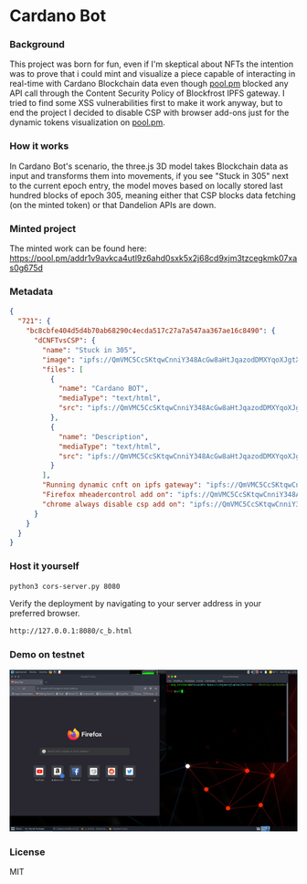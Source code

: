 # Cardano Bot
### Background
This project was born for fun, even if I'm skeptical about NFTs the intention was to prove that i could mint and visualize a piece capable of interacting in real-time with Cardano Blockchain data even though [<ins>pool.pm</ins>](https://pool.pm) blocked any API call through the Content Security Policy of Blockfrost IPFS gateway. I tried to find some XSS vulnerabilities first to make it work anyway, but to end the project I decided to disable CSP with browser add-ons just for the dynamic tokens visualization on [<ins>pool.pm</ins>](https://pool.pm).
### How it works
In Cardano Bot's scenario, the three.js 3D model takes Blockchain data as input and transforms them into movements, if you see "Stuck in 305" next to the current epoch entry, the model moves based on locally stored last hundred blocks of epoch 305, meaning either that CSP blocks data fetching (on the minted token) or that Dandelion APIs are down.
### Minted project
The minted work can be found here: 
[<ins>https://pool.pm/addr1v9avkca4utl9z6ahd0sxk5x2j68cd9xjm3tzcegkmk07xas0g675d</ins>](https://pool.pm/addr1v9avkca4utl9z6ahd0sxk5x2j68cd9xjm3tzcegkmk07xas0g675d)
### Metadata
```json
{
  "721": {
    "bc8cbfe404d5d4b70ab68290c4ecda517c27a7a547aa367ae16c8490": {
      "dCNFTvsCSP": {
        "name": "Stuck in 305",
        "image": "ipfs://QmVMC5CcSKtqwCnniY348AcGw8aHtJqazodDMXYqoXJgtX/dvsc.jpg",
        "files": [
          {
            "name": "Cardano BOT",
            "mediaType": "text/html",
            "src": "ipfs://QmVMC5CcSKtqwCnniY348AcGw8aHtJqazodDMXYqoXJgtX/c_b.html"
          },
          {
            "name": "Description",
            "mediaType": "text/html",
            "src": "ipfs://QmVMC5CcSKtqwCnniY348AcGw8aHtJqazodDMXYqoXJgtX/dsc.html"
          }
        ],
        "Running dynamic cnft on ipfs gateway": "ipfs://QmVMC5CcSKtqwCnniY348AcGw8aHtJqazodDMXYqoXJgtX/c_b.html",
        "Firefox mheadercontrol add on": "ipfs://QmVMC5CcSKtqwCnniY348AcGw8aHtJqazodDMXYqoXJgtX/f_r.html",
        "chrome always disable csp add on": "ipfs://QmVMC5CcSKtqwCnniY348AcGw8aHtJqazodDMXYqoXJgtX/c_r.html"
      }
    }
  }
}
```
### Host it yourself

```sh
python3 cors-server.py 8080
```
Verify the deployment by navigating to your server address in
your preferred browser.

```sh
http://127.0.0.1:8080/c_b.html
```
### Demo on testnet
![](vokoscreenNG-2022-04-19_18-51-35.gif)

### License

MIT

